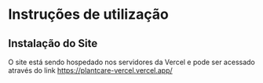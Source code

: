 # Instruções de utilização

## Instalação do Site

O site está sendo hospedado nos servidores da Vercel e pode ser acessado através do link https://plantcare-vercel.vercel.app/
